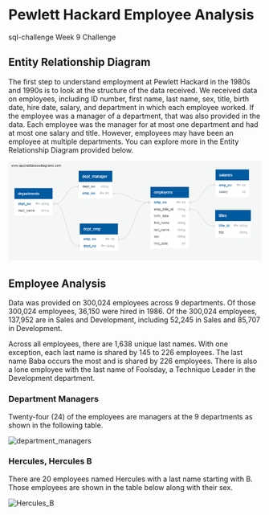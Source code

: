 # Pewlett Hackard Employee Analysis
sql-challenge
Week 9 Challenge

## Entity Relationship Diagram
The first step to understand employment at Pewlett Hackard in the 1980s and 1990s is to look at the structure of the data received. We received data on employees, including ID number, first name, last name, sex, title, birth date, hire date, salary, and department in which each employee worked. If the employee was a manager of a department, that was also provided in the data. Each employee was the manager for at most one department and had at most one salary and title. However, employees may have been an employee at multiple departments. You can explore more in the Entity Relationship Diagram provided below.

![ERD](https://github.com/rollernathan/sql-challenge/blob/main/EmployeeSQL/Data_Modeling_ERD/employee_db_ERD.png)

## Employee Analysis
Data was provided on 300,024 employees across 9 departments. Of those 300,024 employees, 36,150 were hired in 1986. Of the 300,024 employees, 137,952 are in Sales and Development, including 52,245 in Sales and 85,707 in Development.

Across all employees, there are 1,638 unique last names. With one exception, each last name is shared by 145 to 226 employees. The last name Baba occurs the most and is shared by 226 employees. There is also a lone employee with the last name of Foolsday, a Technique Leader in the Development department.

### Department Managers
Twenty-four (24) of the employees are managers at the 9 departments as shown in the following table.

![department_managers]()

### Hercules, Hercules B
There are 20 employees named Hercules with a last name starting with B. Those employees are shown in the table below along with their sex.


![Hercules_B]()


